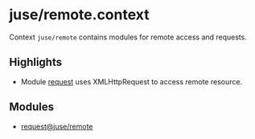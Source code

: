 # juse/remote.context

Context `juse/remote` contains modules for remote access and requests.

## Highlights

* Module [request] uses XMLHttpRequest to access remote resource.

## Modules

* [request@juse/remote][request]

[request]:	../juse/remote/request
